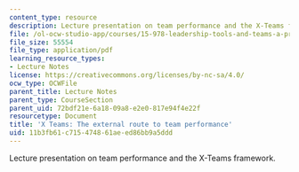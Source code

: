 ```yaml
---
content_type: resource
description: Lecture presentation on team performance and the X-Teams framework.
file: /ol-ocw-studio-app/courses/15-978-leadership-tools-and-teams-a-product-development-lab-spring-2007/11b3fb61c715474861aeed86bb9a5ddd_lec1.pdf
file_size: 55554
file_type: application/pdf
learning_resource_types:
- Lecture Notes
license: https://creativecommons.org/licenses/by-nc-sa/4.0/
ocw_type: OCWFile
parent_title: Lecture Notes
parent_type: CourseSection
parent_uid: 72bdf21e-6a18-09a8-e2e0-817e94f4e22f
resourcetype: Document
title: 'X Teams: The external route to team performance'
uid: 11b3fb61-c715-4748-61ae-ed86bb9a5ddd
---
```

Lecture presentation on team performance and the X-Teams framework.